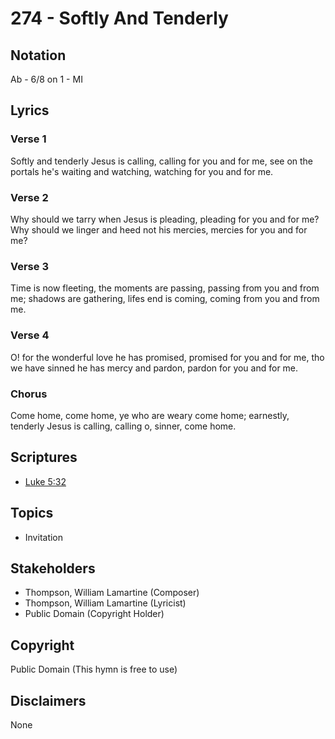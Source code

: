 # 274 - Softly And Tenderly

## Notation

Ab - 6/8 on 1 - MI

## Lyrics

### Verse 1

Softly and tenderly Jesus is calling, calling for you and for me, see on the portals he's waiting and watching, watching for you and for me.

### Verse 2

Why should we tarry when Jesus is pleading, pleading for you and for me? Why should we linger and heed not his mercies, mercies for you and for me?

### Verse 3

Time is now fleeting, the moments are passing, passing from you and from me; shadows are gathering, lifes end is coming, coming from you and from me.

### Verse 4

O! for the wonderful love he has promised, promised for you and for me, tho we have sinned he has mercy and pardon, pardon for you and for me.

### Chorus

Come home, come home, ye who are weary come home; earnestly, tenderly Jesus is calling, calling o, sinner, come home.


## Scriptures

- [Luke 5:32](https://www.biblegateway.com/passage/?search=Luke%205%3A32)

## Topics

- Invitation

## Stakeholders

- Thompson, William Lamartine (Composer)
- Thompson, William Lamartine (Lyricist)
- Public Domain (Copyright Holder)

## Copyright

Public Domain
(This hymn is free to use)

## Disclaimers

None

